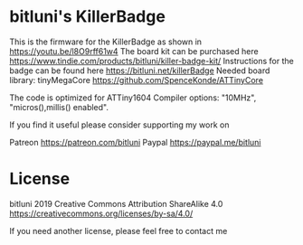 # bitluni's KillerBadge
This is the firmware for the KillerBadge as shown in https://youtu.be/l8O9rff61w4
The board kit can be purchased here https://www.tindie.com/products/bitluni/killer-badge-kit/
Instructions for the badge can be found here https://bitluni.net/killerBadge
Needed board library: tinyMegaCore https://github.com/SpenceKonde/ATTinyCore

The code is optimized for ATTiny1604
Compiler options: "10MHz", "micros(),millis() enabled".

If you find it useful please consider supporting my work on

Patreon https://patreon.com/bitluni
Paypal https://paypal.me/bitluni

# License
bitluni 2019
Creative Commons Attribution ShareAlike 4.0
https://creativecommons.org/licenses/by-sa/4.0/

If you need another license, please feel free to contact me
